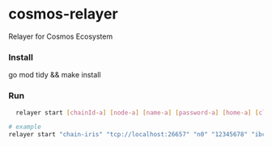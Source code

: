 # cosmos-relayer
Relayer for Cosmos Ecosystem

### Install
go mod tidy && make install

### Run
```bash
  relayer start [chainId-a] [node-a] [name-a] [password-a] [home-a] [client-id-a] [chainId-b] [node-b] [name-b] [password-a] [home-b] [client-id-b]

# example
relayer start "chain-iris" "tcp://localhost:26657" "n0" "12345678" "ibc-handshake/ibc-iris/n0/iriscli/" "client-to-gaia" "chain-gaia" "tcp://localhost:26557" "n0" "12345678" "ibc-handshake/ibc-gaia/n0/gaiacli/" "client-to-iris"
```